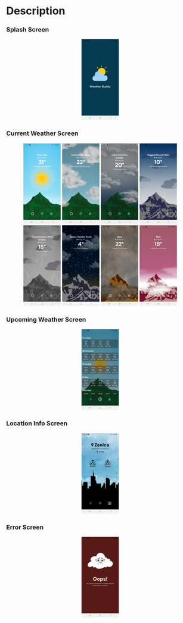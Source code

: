 # Description

### Splash Screen
<div align="center">
<img src="./screenshots/splash-screen.jpg" alt="splash-screen" style="display: inline-block; width: 100px;">
</div>

### Current Weather Screen
<div align="center">
<img src="./screenshots/clear-weather.jpg" alt="clear-weather" style="display: inline-block; width: 100px;">
<img src="./screenshots/cloudy-weather.jpg" alt="cloudy-weather" style="display: inline-block; width: 100px;">
<img src="./screenshots/cloudy-rainy-weather.jpg" alt="cloudy-rainy-weather" style="display: inline-block; width: 100px;">
<img src="./screenshots/rainy-weather.jpg" alt="rainy-weather" style="display: inline-block; width: 100px;">
<img src="./screenshots/thunderstorm.jpg" alt="thunderstorm" style="display: inline-block; width: 100px;">
<img src="./screenshots/snow.jpg" alt="snow" style="display: inline-block; width: 100px;">
<img src="./screenshots/haze.jpg" alt="haze" style="display: inline-block; width: 100px;">
<img src="./screenshots/mist.jpg" alt="mist" style="display: inline-block; width: 100px;">
</div>

### Upcoming Weather Screen
<div align="center">
<img src="./screenshots/upcoming-weather.jpg" alt="upcoming-weather" style="display: inline-block; width: 100px;">
</div>

### Location Info Screen
<div align="center">
<img src="./screenshots/city-info-screen.jpg" alt="city-info-screen" style="display: inline-block; width: 100px;">
</div>

### Error Screen
<div align="center">
  <img src="./screenshots/error-screen.jpg" alt="error-screen" style="display: inline-block; width: 100px;">
</div>
